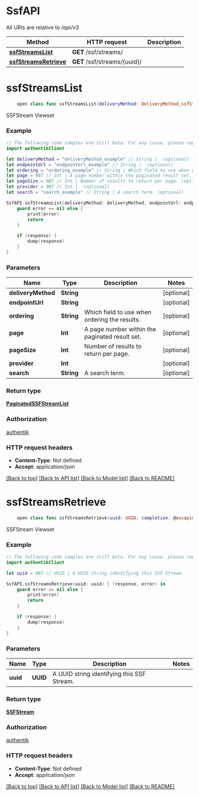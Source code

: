 # SsfAPI

All URIs are relative to */api/v3*

Method | HTTP request | Description
------------- | ------------- | -------------
[**ssfStreamsList**](SsfAPI.md#ssfstreamslist) | **GET** /ssf/streams/ | 
[**ssfStreamsRetrieve**](SsfAPI.md#ssfstreamsretrieve) | **GET** /ssf/streams/{uuid}/ | 


# **ssfStreamsList**
```swift
    open class func ssfStreamsList(deliveryMethod: DeliveryMethod_ssfStreamsList? = nil, endpointUrl: String? = nil, ordering: String? = nil, page: Int? = nil, pageSize: Int? = nil, provider: Int? = nil, search: String? = nil, completion: @escaping (_ data: PaginatedSSFStreamList?, _ error: Error?) -> Void)
```



SSFStream Viewset

### Example
```swift
// The following code samples are still beta. For any issue, please report via http://github.com/OpenAPITools/openapi-generator/issues/new
import authentikClient

let deliveryMethod = "deliveryMethod_example" // String |  (optional)
let endpointUrl = "endpointUrl_example" // String |  (optional)
let ordering = "ordering_example" // String | Which field to use when ordering the results. (optional)
let page = 987 // Int | A page number within the paginated result set. (optional)
let pageSize = 987 // Int | Number of results to return per page. (optional)
let provider = 987 // Int |  (optional)
let search = "search_example" // String | A search term. (optional)

SsfAPI.ssfStreamsList(deliveryMethod: deliveryMethod, endpointUrl: endpointUrl, ordering: ordering, page: page, pageSize: pageSize, provider: provider, search: search) { (response, error) in
    guard error == nil else {
        print(error)
        return
    }

    if (response) {
        dump(response)
    }
}
```

### Parameters

Name | Type | Description  | Notes
------------- | ------------- | ------------- | -------------
 **deliveryMethod** | **String** |  | [optional] 
 **endpointUrl** | **String** |  | [optional] 
 **ordering** | **String** | Which field to use when ordering the results. | [optional] 
 **page** | **Int** | A page number within the paginated result set. | [optional] 
 **pageSize** | **Int** | Number of results to return per page. | [optional] 
 **provider** | **Int** |  | [optional] 
 **search** | **String** | A search term. | [optional] 

### Return type

[**PaginatedSSFStreamList**](PaginatedSSFStreamList.md)

### Authorization

[authentik](../README.md#authentik)

### HTTP request headers

 - **Content-Type**: Not defined
 - **Accept**: application/json

[[Back to top]](#) [[Back to API list]](../README.md#documentation-for-api-endpoints) [[Back to Model list]](../README.md#documentation-for-models) [[Back to README]](../README.md)

# **ssfStreamsRetrieve**
```swift
    open class func ssfStreamsRetrieve(uuid: UUID, completion: @escaping (_ data: SSFStream?, _ error: Error?) -> Void)
```



SSFStream Viewset

### Example
```swift
// The following code samples are still beta. For any issue, please report via http://github.com/OpenAPITools/openapi-generator/issues/new
import authentikClient

let uuid = 987 // UUID | A UUID string identifying this SSF Stream.

SsfAPI.ssfStreamsRetrieve(uuid: uuid) { (response, error) in
    guard error == nil else {
        print(error)
        return
    }

    if (response) {
        dump(response)
    }
}
```

### Parameters

Name | Type | Description  | Notes
------------- | ------------- | ------------- | -------------
 **uuid** | **UUID** | A UUID string identifying this SSF Stream. | 

### Return type

[**SSFStream**](SSFStream.md)

### Authorization

[authentik](../README.md#authentik)

### HTTP request headers

 - **Content-Type**: Not defined
 - **Accept**: application/json

[[Back to top]](#) [[Back to API list]](../README.md#documentation-for-api-endpoints) [[Back to Model list]](../README.md#documentation-for-models) [[Back to README]](../README.md)

